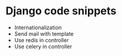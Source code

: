 # Django code snippets

- Internationalization
- Send mail with template
- Use redis in controller
- Use celery in controller
